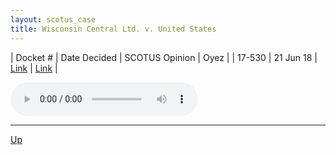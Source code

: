 ```yaml
---
layout: scotus_case
title: Wisconsin Central Ltd. v. United States
---
```


| Docket # | Date Decided | SCOTUS Opinion | Oyez |
| 17-530 | 21 Jun 18 | [Link](https://www.supremecourt.gov/opinions/preliminaryprint/585US1PP_final.pdf#page=290) | [Link](https://www.oyez.org/cases/2017/17-530) |

<audio controls>
   <source src='./resources/17-530.mp3' type='audio/mpeg'>
</audio>

<object data='./resources/17-530.pdf' type='application/pdf'></object>

---

[Up](./README.md)